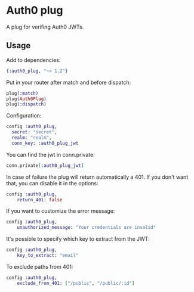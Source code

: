 # Auth0 plug

A plug for verifing Auth0 JWTs.


## Usage

Add to dependencies:

```elixir
{:auth0_plug, "~> 1.2"}
```

Put in your router after match and before dispatch:


```elixir
plug(:match)
plug(Auth0Plug)
plug(:dispatch)
```

Configuration:

```elixir
config :auth0_plug,
  secret: "secret",
  realm: "realm",
  conn_key: :auth0_plug_jwt
```

You can find the jwt in conn.private:

```elixir
conn.private[:auth0_plug_jwt]
```

In case of failure the plug will return automatically a 401. If you don't want
that, you can disable it in the options:

```elixir
config :auth0_plug,
    return_401: false
```

If you want to customize the error message:


```elixir
config :auth0_plug,
    unauthorized_message: "Your credentials are invalid"
```


It's possible to specify which key to extract from the JWT:

```elixir
config :auth0_plug,
    key_to_extract: "email"
```

To exclude paths from 401:

```elixir
config :auth0_plug,
    exclude_from_401: ["/public", "/public/:id"]
```
